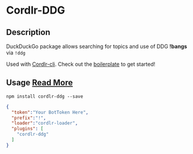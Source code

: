 # Cordlr-DDG

## Description

DuckDuckGo package allows searching for topics and use of DDG **!bangs** via `!ddg`

Used with [Cordlr-cli](https://github.com/Devcord/cordlr-cli). Check out the [boilerplate](https://github.com/Devcord/cordlr-server-boilerplate) to get started!

## Usage [Read More](https://github.com/Devcord/cordlr-server-boilerplate)

`npm install cordlr-ddg --save`

```json
{
  "token":"Your BotToken Here",
  "prefix":"!",
  "loader":"cordlr-loader",
  "plugins": [
    "cordlr-ddg"
  ]
}
```